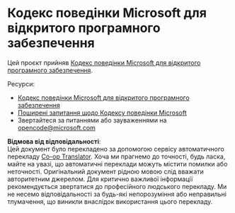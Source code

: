 <!--
CO_OP_TRANSLATOR_METADATA:
{
  "original_hash": "c06b12caf3c901eb3156e3dd5b0aea56",
  "translation_date": "2025-07-09T05:47:02+00:00",
  "source_file": "CODE_OF_CONDUCT.md",
  "language_code": "uk"
}
-->
# Кодекс поведінки Microsoft для відкритого програмного забезпечення

Цей проєкт прийняв [Кодекс поведінки Microsoft для відкритого програмного забезпечення](https://opensource.microsoft.com/codeofconduct/).

Ресурси:

- [Кодекс поведінки Microsoft для відкритого програмного забезпечення](https://opensource.microsoft.com/codeofconduct/)
- [Поширені запитання щодо Кодексу поведінки Microsoft](https://opensource.microsoft.com/codeofconduct/faq/)
- Звертайтеся за питаннями або зауваженнями на [opencode@microsoft.com](mailto:opencode@microsoft.com)

**Відмова від відповідальності**:  
Цей документ було перекладено за допомогою сервісу автоматичного перекладу [Co-op Translator](https://github.com/Azure/co-op-translator). Хоча ми прагнемо до точності, будь ласка, майте на увазі, що автоматичні переклади можуть містити помилки або неточності. Оригінальний документ рідною мовою слід вважати авторитетним джерелом. Для критично важливої інформації рекомендується звертатися до професійного людського перекладу. Ми не несемо відповідальності за будь-які непорозуміння або неправильні тлумачення, що виникли внаслідок використання цього перекладу.